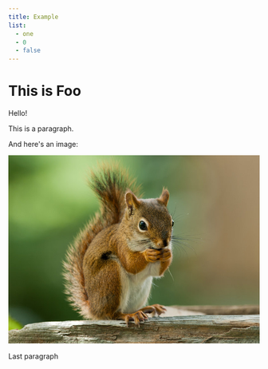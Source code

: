 ```yaml
---
title: Example
list:
  - one
  - 0
  - false
---
```


# This is Foo

Hello!

This is a paragraph.

And here's an image:

![american red squirrel](/images/foo/american-red-squirrel.jpg)

Last paragraph
